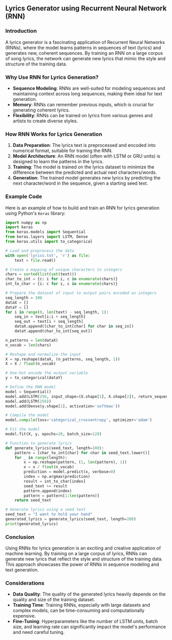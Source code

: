 ## Lyrics Generator using Recurrent Neural Network (RNN)

### Introduction

A lyrics generator is a fascinating application of Recurrent Neural Networks (RNNs), where the model learns patterns in sequences of text (lyrics) and generates new, coherent sequences. By training an RNN on a large corpus of song lyrics, the network can generate new lyrics that mimic the style and structure of the training data.

### Why Use RNN for Lyrics Generation?

- **Sequence Modeling**: RNNs are well-suited for modeling sequences and maintaining context across long sequences, making them ideal for text generation.
- **Memory**: RNNs can remember previous inputs, which is crucial for generating coherent lyrics.
- **Flexibility**: RNNs can be trained on lyrics from various genres and artists to create diverse styles.

### How RNN Works for Lyrics Generation

1. **Data Preparation**: The lyrics text is preprocessed and encoded into numerical format, suitable for training the RNN.
2. **Model Architecture**: An RNN model (often with LSTM or GRU units) is designed to learn the patterns in the lyrics.
3. **Training**: The model is trained on the lyrics dataset to minimize the difference between the predicted and actual next characters/words.
4. **Generation**: The trained model generates new lyrics by predicting the next character/word in the sequence, given a starting seed text.

### Example Code

Here is an example of how to build and train an RNN for lyrics generation using Python's `Keras` library:

```python
import numpy as np
import keras
from keras.models import Sequential
from keras.layers import LSTM, Dense
from keras.utils import to_categorical

# Load and preprocess the data
with open('lyrics.txt', 'r') as file:
    text = file.read()

# Create a mapping of unique characters to integers
chars = sorted(list(set(text)))
char_to_int = {c: i for i, c in enumerate(chars)}
int_to_char = {i: c for i, c in enumerate(chars)}

# Prepare the dataset of input to output pairs encoded as integers
seq_length = 100
dataX = []
dataY = []
for i in range(0, len(text) - seq_length, 1):
    seq_in = text[i:i + seq_length]
    seq_out = text[i + seq_length]
    dataX.append([char_to_int[char] for char in seq_in])
    dataY.append(char_to_int[seq_out])

n_patterns = len(dataX)
n_vocab = len(chars)

# Reshape and normalize the input
X = np.reshape(dataX, (n_patterns, seq_length, 1))
X = X / float(n_vocab)

# One-hot encode the output variable
y = to_categorical(dataY)

# Define the RNN model
model = Sequential()
model.add(LSTM(256, input_shape=(X.shape[1], X.shape[2]), return_sequences=True))
model.add(LSTM(256))
model.add(Dense(y.shape[1], activation='softmax'))

# Compile the model
model.compile(loss='categorical_crossentropy', optimizer='adam')

# Fit the model
model.fit(X, y, epochs=20, batch_size=128)

# Function to generate lyrics
def generate_lyrics(seed_text, length=100):
    pattern = [char_to_int[char] for char in seed_text.lower()]
    for _ in range(length):
        x = np.reshape(pattern, (1, len(pattern), 1))
        x = x / float(n_vocab)
        prediction = model.predict(x, verbose=0)
        index = np.argmax(prediction)
        result = int_to_char[index]
        seed_text += result
        pattern.append(index)
        pattern = pattern[1:len(pattern)]
    return seed_text

# Generate lyrics using a seed text
seed_text = "I want to hold your hand"
generated_lyrics = generate_lyrics(seed_text, length=200)
print(generated_lyrics)
```

### Conclusion

Using RNNs for lyrics generation is an exciting and creative application of machine learning. By training on a large corpus of lyrics, RNNs can generate new lyrics that reflect the style and structure of the training data. This approach showcases the power of RNNs in sequence modeling and text generation.

### Considerations

- **Data Quality**: The quality of the generated lyrics heavily depends on the quality and size of the training dataset.
- **Training Time**: Training RNNs, especially with large datasets and complex models, can be time-consuming and computationally expensive.
- **Fine-Tuning**: Hyperparameters like the number of LSTM units, batch size, and learning rate can significantly impact the model's performance and need careful tuning.
